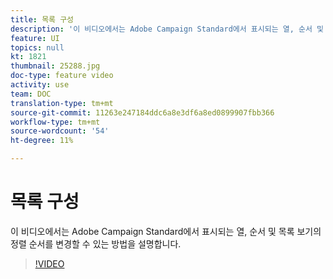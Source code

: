 ```yaml
---
title: 목록 구성
description: '이 비디오에서는 Adobe Campaign Standard에서 표시되는 열, 순서 및 목록 보기의 정렬 순서를 변경할 수 있는 방법을 설명합니다.  '
feature: UI
topics: null
kt: 1821
thumbnail: 25288.jpg
doc-type: feature video
activity: use
team: DOC
translation-type: tm+mt
source-git-commit: 11263e247184ddc6a8e3df6a8ed0899907fbb366
workflow-type: tm+mt
source-wordcount: '54'
ht-degree: 11%

---
```



# 목록 구성

이 비디오에서는 Adobe Campaign Standard에서 표시되는 열, 순서 및 목록 보기의 정렬 순서를 변경할 수 있는 방법을 설명합니다.

>[!VIDEO](https://video.tv.adobe.com/v/25288/?quality=12)
